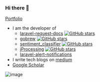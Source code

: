 ### Hi there 👋

[Portfolio](https://kevincobain2000.github.io/)


- I am the developer of 
  - [laravel-request-docs](https://github.com/rakutentech/laravel-request-docs) [![GitHub stars](https://img.shields.io/github/stars/rakutentech/laravel-request-docs.svg?style=social&label=Star&maxAge=2592000)](https://github.com/rakutentech/laravel-request-docs/)
  - [gobrew](https://github.com/kevincobain2000/gobrew) [![GitHub stars](https://img.shields.io/github/stars/kevincobain2000/gobrew.svg?style=social&label=Star&maxAge=2592000)](https://github.com/kevincobain2000/gobrew/)
  - [sentiment_classifier](https://github.com/kevincobain2000/sentiment_classifier) [![GitHub stars](https://img.shields.io/github/stars/kevincobain2000/sentiment_classifier.svg?style=social&label=Star&maxAge=2592000)](https://github.com/kevincobain2000/sentiment_classifier/)
  - [jProcessing](https://github.com/kevincobain2000/jProcessing) [![GitHub stars](https://img.shields.io/github/stars/kevincobain2000/jProcessing.svg?style=social&label=Star&maxAge=2592000)](https://github.com/kevincobain2000/jProcessing/)
  - [laravel-alert-notifications](https://github.com/kevincobain2000/laravel-alert-notifications)
- I write tech blogs on [medium](https://kevincobain2000-x.medium.com/)
- [Google Scholar](http://scholar.google.com/citations?user=QCLnMHgAAAAJ&hl=en)


![image](https://media.giphy.com/media/gh0RRgkTXedvF0pDc0/giphy.gif)

